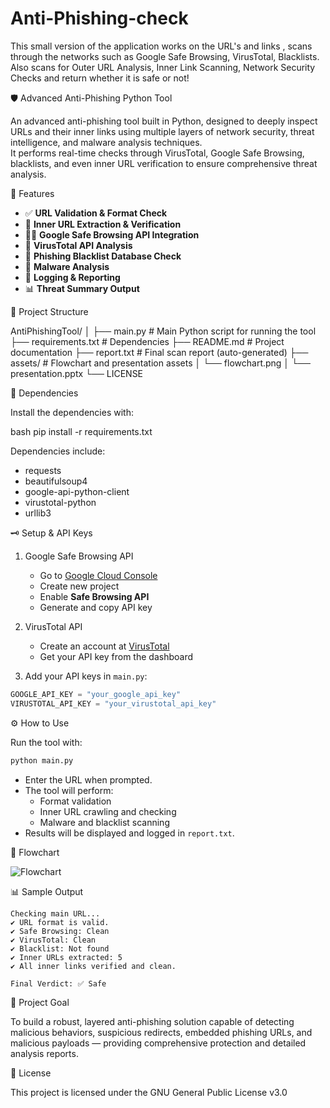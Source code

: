 # Anti-Phishing-check
This small version of the application works on the URL's and links , scans through the networks such as Google Safe Browsing, VirusTotal, Blacklists. Also scans for Outer URL Analysis, Inner Link Scanning, Network Security Checks and return whether it is safe or not!



🛡️ Advanced Anti-Phishing Python Tool

An advanced anti-phishing tool built in Python, designed to deeply inspect URLs and their inner links using multiple layers of network security, threat intelligence, and malware analysis techniques.  
It performs real-time checks through VirusTotal, Google Safe Browsing, blacklists, and even inner URL verification to ensure comprehensive threat analysis.

🚀 Features

- ✅ **URL Validation & Format Check**
- 🧩 **Inner URL Extraction & Verification**
- 🕵️‍♂️ **Google Safe Browsing API Integration**
- 🧪 **VirusTotal API Analysis**
- 🚫 **Phishing Blacklist Database Check**
- 🔎 **Malware Analysis**
- 📝 **Logging & Reporting**
- 📊 **Threat Summary Output**

📂 Project Structure


AntiPhishingTool/
│
├── main.py                # Main Python script for running the tool
├── requirements.txt       # Dependencies
├── README.md              # Project documentation
├── report.txt             # Final scan report (auto-generated)
├── assets/                # Flowchart and presentation assets
│   └── flowchart.png
│   └── presentation.pptx
└── LICENSE


🧩 Dependencies

Install the dependencies with:

bash
pip install -r requirements.txt


Dependencies include:
- requests
- beautifulsoup4
- google-api-python-client
- virustotal-python
- urllib3

🗝️ Setup & API Keys

1. Google Safe Browsing API
   - Go to [Google Cloud Console](https://console.cloud.google.com/)
   - Create new project
   - Enable **Safe Browsing API**
   - Generate and copy API key

2. VirusTotal API
   - Create an account at [VirusTotal](https://www.virustotal.com/)
   - Get your API key from the dashboard

3. Add your API keys in `main.py`:
```python
GOOGLE_API_KEY = "your_google_api_key"
VIRUSTOTAL_API_KEY = "your_virustotal_api_key"
```

⚙️ How to Use

Run the tool with:

```bash
python main.py
```

- Enter the URL when prompted.
- The tool will perform:
  - Format validation
  - Inner URL crawling and checking
  - Malware and blacklist scanning
- Results will be displayed and logged in `report.txt`.

🧭 Flowchart

![Flowchart](assets/flowchart.png)

📊 Sample Output

```
Checking main URL...
✔️ URL format is valid.
✔️ Safe Browsing: Clean
✔️ VirusTotal: Clean
✔️ Blacklist: Not found
✔️ Inner URLs extracted: 5
✔️ All inner links verified and clean.

Final Verdict: ✅ Safe
```

🎯 Project Goal

To build a robust, layered anti-phishing solution capable of detecting malicious behaviors, suspicious redirects, embedded phishing URLs, and malicious payloads — providing comprehensive protection and detailed analysis reports.

📄 License

This project is licensed under the GNU General Public License v3.0

